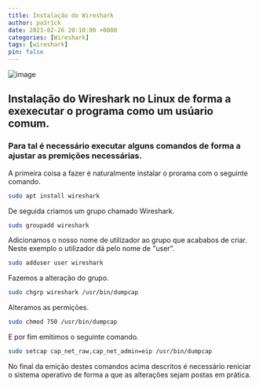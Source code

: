 ```yaml
---
title: Instalação do Wireshark
author: pa3r1ck
date: 2023-02-26 20:10:00 +0800
categories: [Wireshark]
tags: [wireshark]
pin: false
---
```


![image](https://www.wireshark.org/assets/images/sflogo.png)

## Instalação do Wireshark no Linux de forma a exexecutar o programa como um usúario comum.

### Para tal é necessário executar alguns comandos de forma a ajustar as premições necessárias.

A primeira coisa a fazer é naturalmente instalar o prorama com o seguinte comando.

``` bash
sudo apt install wireshark
```
De seguida criamos um grupo chamado Wireshark.

``` bash
sudo groupadd wireshark
```
Adicionamos o nosso nome de utilizador ao grupo que acababos de criar. Neste exemplo o utilizador dá pelo nome de "user".

``` bash
sudo adduser user wireshark
```
Fazemos a alteração do grupo.

``` bash
sudo chgrp wireshark /usr/bin/dumpcap
```

Alteramos as permições.

``` bash
sudo chmod 750 /usr/bin/dumpcap
```

E por fim emitimos o seguinte comando.

``` bash
sudo setcap cap_net_raw,cap_net_admin=eip /usr/bin/dumpcap
```

No final da emição destes comandos acima descritos é necessário reniciar o sistema operativo de forma a que as alterações sejam postas em prática.
